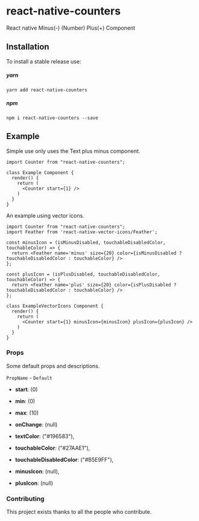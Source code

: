 # react-native-counters
React native Minus(-) (Number) Plus(+) Component

## Installation

To install a stable release use:

##### yarn
`yarn add react-native-counters`

##### npm
`npm i react-native-counters --save`


## Example
Simple use only uses the Text plus minus component.

```JS
import Counter from "react-native-counters";

class Example Component {
  render() {
    return (
      <Counter start={1} />
    )
  }
}
```

An example using vector icons.

```JS
import Counter from "react-native-counters";
import Feather from 'react-native-vector-icons/Feather';

const minusIcon = (isMinusDisabled, touchableDisabledColor, touchableColor) => {
  return <Feather name='minus' size={20} color={isMinusDisabled ? touchableDisabledColor : touchableColor} />
};

const plusIcon = (isPlusDisabled, touchableDisabledColor, touchableColor) => {
  return <Feather name='plus' size={20} color={isPlusDisabled ? touchableDisabledColor : touchableColor} />
};

class ExampleVectorIcons Component {
  render() {
    return (
      <Counter start={1} minusIcon={minusIcon} plusIcon={plusIcon} />
    )
  }
}
```


### Props

Some default props and descriptions.

`PropName`     -              `Default`
- **start**:                   (0)       
- **min**:                     (0)
- **max**:                     (10)
- **onChange**:                (null) 

- **textColor**:              ("#196583"),
- **touchableColor**:         ("#27AAE1"),
- **touchableDisabledColor**: ("#B5E9FF"),

- **minusIcon**:              (null),
- **plusIcon**:               (null)


### Contributing
This project exists thanks to all the people who contribute.
